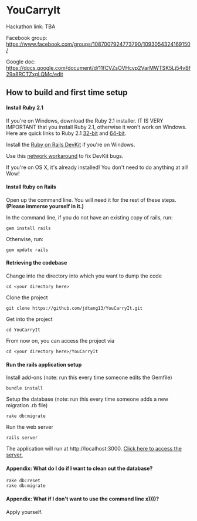 # YouCarryIt

Hackathon link: TBA

Facebook group: https://www.facebook.com/groups/1087007924773790/1093054324169150/

Google doc: https://docs.google.com/document/d/11fCVZsOVHcyp2VarMWTSK5Lj54vBf29a8RCTZxgLQMc/edit

## How to build and first time setup

#### Install Ruby 2.1

If you're on Windows, download the Ruby 2.1 installer. IT IS VERY IMPORTANT that you install Ruby 2.1, otherwise it won't work on Windows. Here are quick links to Ruby 2.1 [32-bit](http://dl.bintray.com/oneclick/rubyinstaller/rubyinstaller-2.1.5.exe) and [64-bit](http://dl.bintray.com/oneclick/rubyinstaller/rubyinstaller-2.1.5-x64.exe).

Install the [Ruby on Rails DevKit](http://rubyinstaller.org/add-ons/devkit/) if you're on Windows.

Use this [network workaround](https://gist.github.com/luislavena/f064211759ee0f806c88) to fix DevKit bugs.

If you're on OS X, it's already installed! You don't need to do anything at all! Wow!

#### Install Ruby on Rails

Open up the command line. You will need it for the rest of these steps. **(Please immerse yourself in it.)**

In the command line, if you do not have an existing copy of rails, run:

    gem install rails
    
Otherwise, run:

    gem update rails

#### Retrieving the codebase

Change into the directory into which you want to dump the code

    cd <your directory here>
    
Clone the project
    
    git clone https://github.com/jdtang13/YouCarryIt.git

Get into the project    

    cd YouCarryIt

From now on, you can access the project via

    cd <your directory here>/YouCarryIt

#### Run the rails application setup

Install add-ons (note: run this every time someone edits the Gemfile)

    bundle install

Setup the database (note: run this every time someone adds a new migration .rb file)

    rake db:migrate

Run the web server    

    rails server

The application will run at http://localhost:3000. [Click here to access the server.](http://localhost:3000)

#### Appendix: What do I do if I want to clean out the database?

    rake db:reset
    rake db:migrate

#### Appendix: What if I don't want to use the command line x))))?

Apply yourself.
